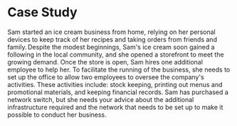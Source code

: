 # Case Study

Sam started an ice cream business from home, relying on her personal devices to keep track of her recipes and taking orders from friends and family. Despite the modest beginnings, Sam's ice cream soon gained a following in the local community, and she opened a storefront to meet the growing demand. Once the store is open, Sam hires one additional employee to help her. To facilitate the running of the business, she needs to set up the office to allow two employees to oversee the company's activities. These activities include: stock keeping, printing out menus and promotional materials, and keeping financial records. Sam has purchased a network switch, but she needs your advice about the additional infrastructure required and the network that needs to be set up to make it possible to conduct her business.

